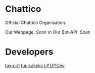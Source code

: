 # Chattico
Official Chattico Organisation.

Our Webpage: *Soon*
\n
Our Bot-API: *Soon*

 # Developers
 [tayron1](https://github.com/tayron1)
 [tunikakeks](https://github.com/tunikakeks)
 [LPTP1Dev](https://github.com/LPTP1Dev)
